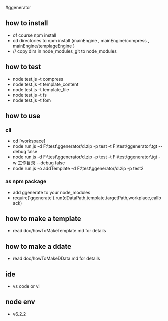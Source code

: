 #ggenerator

## how to install 
* of course  npm install 
* cd directories to npm install (mainEngine , mainEngine/compress , mainEngine/templageEngine )
* // copy dirs in node_modules_git to node_modules

## how to test 
* node test.js -t compress
* node test.js -t template_content
* node test.js -t template_file
* node test.js -t fs
* node test.js -t fom

## how to use 
### cli
* cd [workspace]
* node run.js -d F:\test\ggenerator/d.zip -p test -t F:\test\ggenerator\tgt --debug false
* node run.js -d F:\test\ggenerator/d.zip -p test -t F:\test\ggenerator\tgt -w 工作目录 --debug false
* node run.js -o addTemplate -d F:\test\ggenerator/d.zip  -p test2

### as npm package
* add ggenerate to your node_modules
* require('ggenerate').run(dDataPath,template,targetPath,workplace,callback)

## how to make a template
* read doc/howToMakeTemplate.md for details

## how to make a ddate
* read doc/howToMakeDData.md for details

## ide
* vs code or vi 


## node env 
* v6.2.2